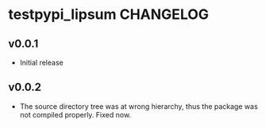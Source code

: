# testpypi_lipsum CHANGELOG

## v0.0.1

- Initial release

## v0.0.2

- The source directory tree was at wrong hierarchy, thus the package was not compiled properly. Fixed now.

